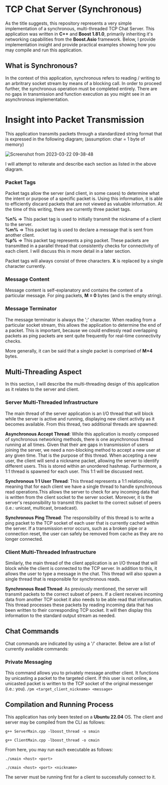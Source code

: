 # TCP Chat Server (Synchronous)

As the title suggests, this repository represents a very simple implementation of a synchronous, multi-threaded TCP Chat Server. 
This application was written in **C++** and **Boost 1.81.0**, primarily inheriting it's networking capabilities from the **Boost.Asio** 
framework. Below, I provide implementation insight and provide practical examples showing how you may compile and run this application.  

## What is Synchronous?

In the context of this application, synchronous refers to reading / writing to an arbritrary socket stream by means of a blocking call. 
In order to proceed further, the synchronous operation must be completed entirely. There are no gaps in transmission and function
execution as you might see in an asynchronous implementation.

# Insight into Packet Transmission  

This application transmits packets through a standardized string format that is expressed in the following diagram; (assumption: char = 1 byte of memory)   
  
  
![Screenshot from 2023-03-22 09-38-48](https://user-images.githubusercontent.com/46636441/226922122-27d152e5-07cf-4e26-bb96-8ea296e3ddc9.png)

I will attempt to reiterate and describe each section as listed in the above diagram.

### Packet Tags  

Packet tags allow the server (and client, in some cases) to determine what the intent or purpose of a specific packet is. Using this information,
it is able to efficiently discard packets that are not viewed as valuable information. At the time of this writing, there are currently three
packet tags.

  **%n%** => This packet tag is used to initially transmit the nickname of a client to the server.  
  **%m%** => This packet tag is used to declare a message that is sent from another client.  
  **%p%** => This packet tag represents a ping packet. These packets are transmitted in a parallel thread that consistently checks for connectivity
         of each client. I will discuss this in more detail in a later section.
         
Packet tags will always consist of three characters. **X** is replaced by a single character currently.

### Message Content  

Message content is self-explanatory and contains the content of a particular message. For ping packets, **M = 0** bytes (and is the empty string).  

### Message Terminator  

The message terminator is always the ';' character. When reading from a particular socket stream, this allows the application to determine the end
of a packet. This is important, because we could endlessly read overlapping packets as ping packets are sent quite frequently for real-time 
connectivity checks.  

More generally, it can be said that a single packet is comprised of **M+4** bytes.  

## Multi-Threading Aspect

In this section, I will describe the multi-threading design of this application as it relates to the server and client.

### Server Multi-Threaded Infrastructure

The main thread of the server application is an I/O thread that will block while the server is active and running, displaying new client
activity as it becomes available. From this thread, two additional threads are spawned:

  **Asynchronous Accept Thread**: While this application is mostly composed of synchronous networking methods, there is one
  asynchronous thread running at all times. Given that their are gaps in transmission of users joining the server, we need
  a non-blocking method to accept a new user at any given time. That is the purpose of this thread. When accepting a new 
  user, the client will send a nickname packet, allowing the server to identify different users. This is stored within an
  unordered hashmap. Furthermore, a 1:1 thread is spawned for each user. This 1:1 will be discussed next.
  
  **Synchronous 1:1 User Thread**: This thread represents a 1:1 relationship, meaning that for each client we have a single
  thread to handle synchronous read operations.This allows the server to check for any incoming data that is written from
  the client socket to the server socket. Moreover, it is the server's responsibility to transmit this packet to the correct
  subset of peers (i.e.: unicast, multicast, broadcast).
  
  **Synchronous Ping Thread**: The responsibility of this thread is to write a ping packet to the TCP socket of each user that
  is currently cached within the server. If a transmission error occurs, such as a broken pipe or a connection reset, the user
  can safely be removed from cache as they are no longer connected.
  
### Client Multi-Threaded Infrastructure  

Similarly, the main thread of the client application is an I/O thread that will block while the client is connected to the
TCP server. In addition to this, it allows the user to type a message in the chat. This thread will also spawn a single thread
that is responsible for synchronous reads.    

  **Synchronous Read Thread**: As previously mentioned, the server will transmit packets to the correct subset of peers. If a client
  receives incoming data from another TCP socket it also needs to be able read that information. This thread processes these packets
  by reading incoming data that has been written to their corresponding TCP socket. It will then display this information to the
  standard output stream as needed.
  
## Chat Commands

Chat commands are indicated by using a '/' character. Below are a list of currently available commands:

  ### Private Messaging
  This command allows you to privately message another client. It functions by unicasting a packet to the targeted client. If
  this user is not online, a unicasted packet is written to the TCP socket of the original messenger (i.e.: you).
  ```/pm <target_client_nickname> <message>```
  
## Compilation and Running Process  

This application has only been tested on a **Ubuntu 22.04** OS. The client and server may be compiled from the CLI as follows: 

```g++ ServerMain.cpp -lboost_thread -o smain```

```g++ ClientMain.cpp -lboost_thread -o cmain```

From here, you may run each executable as follows:  

```./smain <host> <port>```

```./cmain <host> <port> <nickname>```  

The server must be running first for a client to successfully connect to it.
